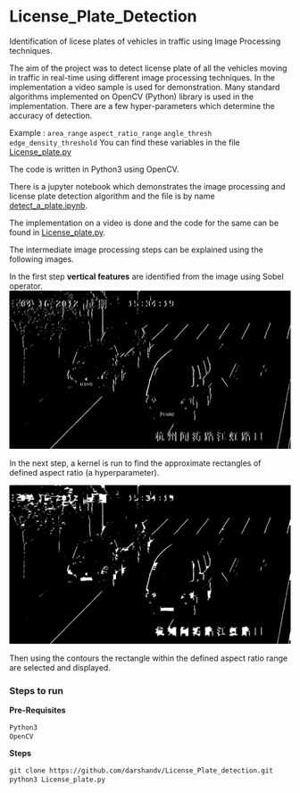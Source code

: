 # License_Plate_Detection
Identification of licese plates of vehicles in traffic using Image Processing techniques.

The aim of the project was to detect license plate of all the vehicles moving in traffic in real-time using different image processing techniques. In the implementation a video sample is used for demonstration. Many standard algorithms implemented on OpenCV (Python) library is used in the implementation. There are a few hyper-parameters which determine the accuracy of detection.

Example :
`area_range`
`aspect_ratio_range`
`angle_thresh`
`edge_density_threshold`
You can find these variables in the file [License_plate.py](./License_plate.py)

The code is written in Python3 using OpenCV.</br>

There is a jupyter notebook which demonstrates the image processing and license plate detection algorithm and the file is by name  [detect_a_plate.ipynb](./detect_a_plate.ipynb).

The implementation on a video is done and the code for the same can be found in [License_plate.py](./detect_a_plate.ipynb).

The intermediate image processing steps can be explained using the following images.
</br>

In the first step **vertical features** are identified from the image using Sobel operator.
![Step 1: Vertical features](./images/Sobel.jpg)

In the next step, a kernel is run to find the approximate rectangles of defined aspect ratio (a hyperparameter).

![Step 2: Finding rectangles](./images/Final.jpg)

Then using the contours the rectangle within the defined aspect ratio range are selected and displayed.

### Steps to run
**Pre-Requisites**
```
Python3
OpenCV
```
**Steps**
```
git clone https://github.com/darshandv/License_Plate_detection.git
python3 License_plate.py
```
